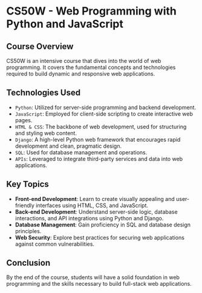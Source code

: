 # CS50W - Web Programming with Python and JavaScript

## Course Overview

CS50W is an intensive course that dives into the world of web programming. It covers the fundamental concepts and technologies required to build dynamic and responsive web applications.

## Technologies Used

- `Python`: Utilized for server-side programming and backend development.
- `JavaScript`: Employed for client-side scripting to create interactive web pages.
- `HTML & CSS`: The backbone of web development, used for structuring and styling web content.
- `Django`: A high-level Python web framework that encourages rapid development and clean, pragmatic design.
- `SQL`: Used for database management and operations.
- `APIs`: Leveraged to integrate third-party services and data into web applications.

## Key Topics

- **Front-end Development**: Learn to create visually appealing and user-friendly interfaces using HTML, CSS, and JavaScript.
- **Back-end Development**: Understand server-side logic, database interactions, and API integrations using Python and Django.
- **Database Management**: Gain proficiency in SQL and database design principles.
- **Web Security**: Explore best practices for securing web applications against common vulnerabilities.

## Conclusion

By the end of the course, students will have a solid foundation in web programming and the skills necessary to build full-stack web applications.
